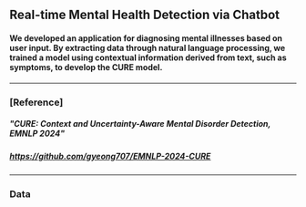 ## Real-time Mental Health Detection via Chatbot
#### We developed an application for diagnosing mental illnesses based on user input. By extracting data through natural language processing, we trained a model using contextual information derived from text, such as symptoms, to develop the CURE model.
---
### [Reference] 
##### __"CURE: Context and Uncertainty-Aware Mental Disorder Detection, EMNLP 2024"__
##### https://github.com/gyeong707/EMNLP-2024-CURE
---
### Data





